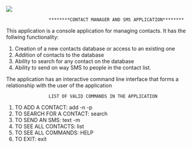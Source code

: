 
<a href="https://codeclimate.com/repos/56cfb20278a2e5008500347f/feed"><img src="https://codeclimate.com/repos/56cfb20278a2e5008500347f/badges/e531666b51edf2494ca9/gpa.svg" /></a>
					

					********CONTACT MANAGER AND SMS APPLICATION********

This application is a console application for managing contacts. It has the follwing functionality:

1) Creation of a new contacts database or access to an existing one 
2) Addition of contacts to the database
3) Ability to search for any contact on the database
4) Ability to send on way SMS to people in the contact list.

The application has an interactive command line interface that forms a relationship with the user 
of the application
					
					LIST OF VALID COMMANDS IN THE APPLICATION

1) TO ADD A CONTACT: add -n <FirstName> <LastNAme> -p <PhoneNumber>
2) TO SEARCH FOR A CONTACT: search <name>
3) TO SEND AN SMS: text <recipient> -m <message> 
4) TO SEE ALL CONTACTS: list
5) TO SEE ALL COMMANDS: HELP
6) TO EXIT: exit  

